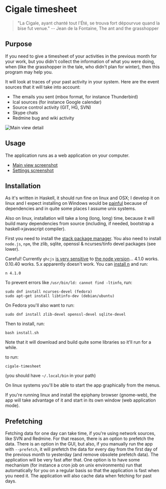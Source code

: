 # Cigale timesheet

> "La Cigale, ayant chanté tout l'Été, se trouva fort dépourvue quand la bise fut venue."
>	-- Jean de la Fontaine, The ant and the grasshopper

## Purpose

If you need to give a timesheet of your activities in the previous month for your work, but you didn't collect the information of what you were doing, when (like the grasshopper in the tale, who didn't plan for winter), then this program may help you.

It will look at traces of your past activity in your system. Here are the event sources that it will take into account:

* The emails you sent (mbox format, for instance Thunderbird)
* Ical sources (for instance Google calendar)
* Source control activity (GIT, HG, SVN)
* Skype chats
* Redmine bug and wiki activity

![Main view detail](https://raw.github.com/wiki/emmanueltouzery/cigale-timesheet/main-crop.png)

## Usage

The application runs as a web application on your computer.

* [Main view screenshot][]
* [Settings screenshot][]

## Installation

As it's written in Haskell, it should run fine on linux and OSX; I develop it on linux and I expect installing on Windows would be [painful][] because of dependencies and in quite some places I assume unix systems.

Also on linux, installation will take a long (long, long) time, because it will build many dependencies from source (including, if needed, bootstrap a haskell->javascript compiler).

First you need to install the [stack package manager][]. You also need to install `node.js`, `npm`, the zlib, sqlite, openssl & ncurses/tinfo devel packages (see lower).

Careful! Currently `ghcjs` [is very sensitive][] to [the node version][]... 4.1.0 works. 0.10.40 works. 5.x apparently doesn't work. You can [install n] and run:

    n 4.1.0

To prevent errors like `/usr/bin/ld: cannot find -ltinfo`, run:

    sudo dnf install ncurses-devel (fedora)
    sudo apt-get install libtinfo-dev (debian/ubuntu)

On Fedora you'll also want to run:

    sudo dnf install zlib-devel openssl-devel sqlite-devel

Then to install, run:

	bash install.sh

Note that it will download and build quite some libraries so it'll run for a while.

to run:

	cigale-timesheet

(you should have `~/.local/bin` in your path)

On linux systems you'll be able to start the app graphically from the menus.

If you're running linux and install the epiphany browser (gnome-web), the app will take advantage of it and start in its own window (web application mode).

## Prefetching

Fetching data for one day can take time, if you're using network sources, like SVN and Redmine. For that reason, there is an option to prefetch the data. There is an option in the GUI, but also, if you manually run the app with `--prefetch`, it will prefetch the data for every day from the first day of the previous month to yesterday (and remove obsolete prefetch data). The application will be very fast after that. One option is to have some mechanism (for instance a cron job on unix environments) run that automatically for you on a regular basis so that the application is fast when you need it. The application will also cache data when fetching for past days.

[Main view screenshot]: https://raw.github.com/wiki/emmanueltouzery/cigale-timesheet/main.png
[Settings screenshot]: https://raw.github.com/wiki/emmanueltouzery/cigale-timesheet/settings.png
[painful]: https://plus.google.com/108801936173059193561/posts/PE3TiGMkUx2
[stack package manager]: http://docs.haskellstack.org/en/stable/README.html#how-to-install
[is very sensitive]: https://github.com/ghcjs/ghcjs/issues/451
[the node version]: https://github.com/commercialhaskell/stack/issues/1496#issuecomment-174626093
[install n]: http://askubuntu.com/questions/426750/how-can-i-update-my-nodejs-to-the-latest-version/480642#480642

